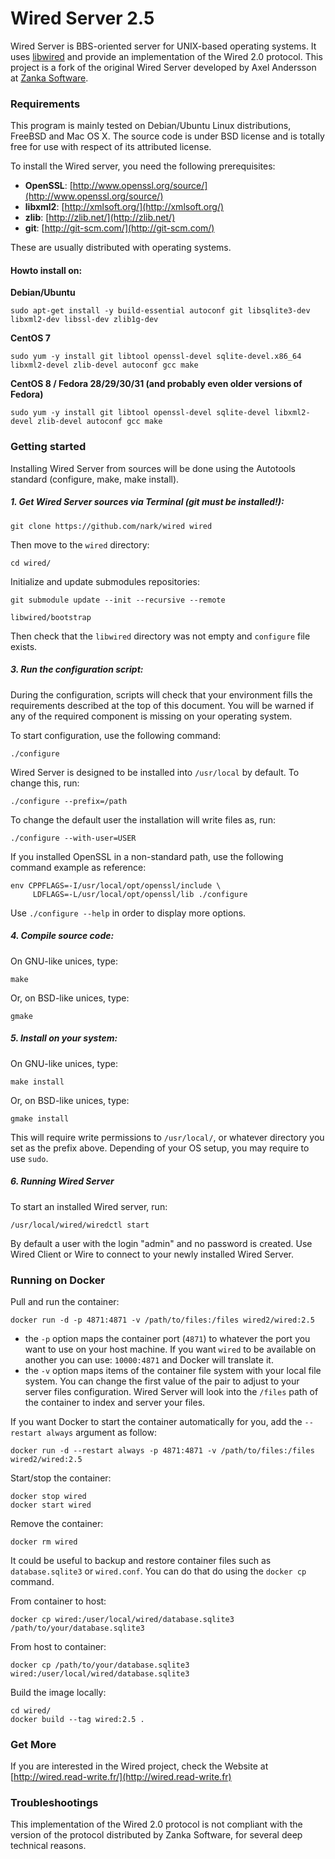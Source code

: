 # Wired Server 2.5

Wired Server is BBS-oriented server for UNIX-based operating systems. It uses [libwired](https://github.com/nark/libwired) and provide an implementation of the Wired 2.0 protocol. This project is a fork of the original Wired Server developed by Axel Andersson at [Zanka Software](http://zankasoftware.com/).

### Requirements

This program is mainly tested on Debian/Ubuntu Linux distributions, FreeBSD and Mac OS X. The source code is under BSD license and is totally free for use with respect of its attributed license.

To install the Wired server, you need the following prerequisites:

* **OpenSSL**: [http://www.openssl.org/source/](http://www.openssl.org/source/)
* **libxml2**: [http://xmlsoft.org/](http://xmlsoft.org/)
* **zlib**: [http://zlib.net/](http://zlib.net/)
* **git**: [http://git-scm.com/](http://git-scm.com/)

These are usually distributed with operating systems.

#### Howto install on:

**Debian/Ubuntu**

	sudo apt-get install -y build-essential autoconf git libsqlite3-dev libxml2-dev libssl-dev zlib1g-dev

**CentOS 7**

    sudo yum -y install git libtool openssl-devel sqlite-devel.x86_64 libxml2-devel zlib-devel autoconf gcc make

**CentOS 8 / Fedora 28/29/30/31 (and probably even older versions of Fedora)**

    sudo yum -y install git libtool openssl-devel sqlite-devel libxml2-devel zlib-devel autoconf gcc make


### Getting started

Installing Wired Server from sources will be done using the Autotools standard (configure, make, make install).

##### 1. Get Wired Server sources via Terminal (git must be installed!):

	git clone https://github.com/nark/wired wired

Then move to the `wired` directory:

	cd wired/

Initialize and update submodules repositories:

	git submodule update --init --recursive --remote

	libwired/bootstrap

Then check that the `libwired` directory was not empty and `configure` file exists.

##### 3. Run the configuration script:

During the configuration, scripts will check that your environment fills the requirements described at the top of this document. You will be warned if any of the required component is missing on your operating system.

To start configuration, use the following command:

	./configure

Wired Server is designed to be installed into `/usr/local` by default. To change this, run:

	./configure --prefix=/path	

To change the default user the installation will write files as, run:

	./configure --with-user=USER

If you installed OpenSSL in a non-standard path, use the following command example as reference:

	env CPPFLAGS=-I/usr/local/opt/openssl/include \
	     LDFLAGS=-L/usr/local/opt/openssl/lib ./configure

Use `./configure --help` in order to display more options.

##### 4. Compile source code:

On GNU-like unices, type:

	make

Or, on BSD-like unices, type: 

	gmake

##### 5. Install on your system:

On GNU-like unices, type:

	make install

Or, on BSD-like unices, type: 

	gmake install


This will require write permissions to `/usr/local/`, or whatever directory you set as the prefix above. Depending of your OS setup, you may require to use `sudo`.

##### 6. Running Wired Server

To start an installed Wired server, run:

	/usr/local/wired/wiredctl start

By default a user with the login "admin" and no password is created. Use Wired Client or Wire to connect to your newly installed Wired Server. 

### Running on Docker

Pull and run the container:

    docker run -d -p 4871:4871 -v /path/to/files:/files wired2/wired:2.5

* the `-p` option maps the container port (`4871`) to whatever the port you want to use on your host machine. If you want `wired` to be available on another you can use: `10000:4871` and Docker will translate it.
* the `-v` option maps items of the container file system with your local file system. You can change the first value of the pair to adjust to your server files configuration. Wired Server will look into the `/files` path of the container to index and server your files. 

If you want Docker to start the container automatically for you, add the `--restart always` argument as follow:

    docker run -d --restart always -p 4871:4871 -v /path/to/files:/files wired2/wired:2.5

Start/stop the container:

    docker stop wired
    docker start wired
    
Remove the container:

    docker rm wired
    
It could be useful to backup and restore container files such as `database.sqlite3` or `wired.conf`. You can do that do using the `docker cp` command.
    
From container to host:
    
    docker cp wired:/user/local/wired/database.sqlite3 /path/to/your/database.sqlite3

From host to container:

    docker cp /path/to/your/database.sqlite3 wired:/user/local/wired/database.sqlite3
    
Build the image locally:

    cd wired/
    docker build --tag wired:2.5 .

### Get More

If you are interested in the Wired project, check the Website at [http://wired.read-write.fr/](http://wired.read-write.fr)

### Troubleshootings

This implementation of the Wired 2.0 protocol is not compliant with the version of the protocol distributed by Zanka Software, for several deep technical reasons.


